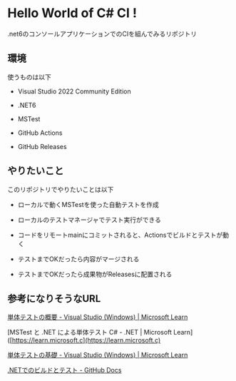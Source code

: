 # Hello World of C# CI !

.net6のコンソールアプリケーションでのCIを組んでみるリポジトリ

## 環境

使うものは以下

- Visual Studio 2022 Community Edition

- .NET6

- MSTest

- GitHub Actions

- GitHub Releases

## やりたいこと

このリポジトリでやりたいことは以下

- ローカルで動くMSTestを使った自動テストを作成

- ローカルのテストマネージャでテスト実行ができる

- コードをリモートmainにコミットされると、Actionsでビルドとテストが動く

- テストまでOKだったら内容がマージされる

- テストまでOKだったら成果物がReleasesに配置される

## 参考になりそうなURL

[単体テストの概要 - Visual Studio (Windows) | Microsoft Learn](https://learn.microsoft.com/ja-jp/visualstudio/test/getting-started-with-unit-testing?view=vs-2022&tabs=dotnet%2Cmstest)

[MSTest と .NET による単体テスト C# - .NET | Microsoft Learn]([https://learn.microsoft.c](https://learn.microsoft.c)

[単体テストの基礎 - Visual Studio (Windows) | Microsoft Learn](https://learn.microsoft.com/ja-jp/visualstudio/test/unit-test-basics?view=vs-2022#create-unit-test-projects-and-test-methods-c)



[.NETでのビルドとテスト - GitHub Docs](https://docs.github.com/ja/actions/automating-builds-and-tests/building-and-testing-net)